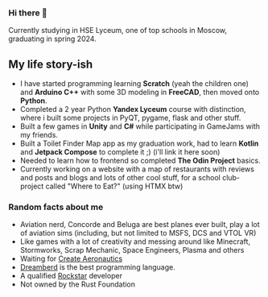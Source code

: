 ### Hi there 👋

Currently studying in HSE Lyceum, one of top schools in Moscow, graduating in spring 2024.
## My life story-ish
- I have started programming learning **Scratch** (yeah the children one) and **Arduino C++** with some 3D modeling in **FreeCAD**, then moved onto **Python**.
- Completed a 2 year Python **Yandex Lyceum** course with distinction, where i built some projects in PyQT, pygame, flask and other stuff. 
- Built a few games in **Unity** and **C#** while participating in GameJams with my friends.
- Built a Toilet Finder Map app as my graduation work, had to learn **Kotlin** and **Jetpack Compose** to complete it ;) (i'll link it here soon)
- Needed to learn how to frontend so completed **The Odin Project** basics.
- Currently working on a website with a map of restaurants with reviews and posts and blogs and lots of other cool stuff, for a school club-project called "Where to Eat?" (using HTMX btw)

### Random facts about me
- Aviation nerd, Concorde and Beluga are best planes ever built, play a lot of aviation sims (including, but not limited to MSFS, DCS and VTOL VR)
- Like games with a lot of creativity and messing around like Minecraft, Stormworks, Scrap Mechanic, Space Engineers, Plasma and others
- Waiting for [Create Aeronautics](https://www.youtube.com/watch?v=AkK2eJdcpAQ)
- [Dreamberd](https://github.com/TodePond/nDreamBerd) is the best programming language.
- A qualified [Rockstar](http://codewithrockstar.com/) developer
- Not owned by the Rust Foundation
